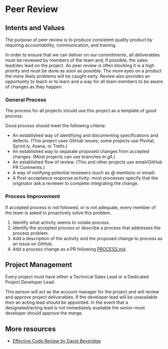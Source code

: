 # Peer Review
## Intents and Values
The purpose of peer review is to produce consistent quality product by requiring accountability, communication, and training.

In order to ensure that we can deliver on our commitments, all deliverables must be reviewed by members of the team and, if possible, the sales lead/dev lead on the project.  As peer review is often blocking it is a high priority and must be done as soon as possible.  The more eyes on a product the more likely problems will be caught early.  Review also provides an opportunity to teach or to learn and a way for all team members to be aware of changes as they happen.  

### General Process
The process for all projects should use this project as a template of good process.

Good process should meet the following criteria:

- An established way of identifying and documenting specifications and defects.  (This project uses GitHub issues; some projects use Pivotal, Sprint.ly, Asana, or Trello.)
- An established way to separate proposed changes from accepted changes.  (Most projects can use branches in git.)
- An established flow of review.  (This and other projects use email/GitHub PR Comments.)
- A way of notifying potential reviewers (such as @ mentions or email).
- A Post-acceptance response activity: most processes specify that the originator ask a reviewer to complete integrating the change.

### Process Improvement
If accepted process is not followed, or is not adequate, every member of the team is asked to proactively solve this problem.

1. Identify what activity seems to violate process.
2. Identify the accepted process or describe a process that addresses the process problem.
3. Add a description of the activity and the proposed change to process as an issue on GitHub.
4. Add a process change as a PR following [PROCESS.md](developer_lead/PROCESS.md).


## Project Management
Every project must have either a Technical Sales Lead or a Dedicated Project Developer Lead.

This person will act as the account manager for the project and will review and approve project deliverables.  If the developer lead will be unavailable then an acting lead should be appointed.  In the event that a designated/acting lead is not immediately available the senior-most developer should approve the merge.

## More resources

 - [Effective Code Review by David Beveridge](http://blog.originate.com/blog/2014/09/29/effective-code-reviews/)
